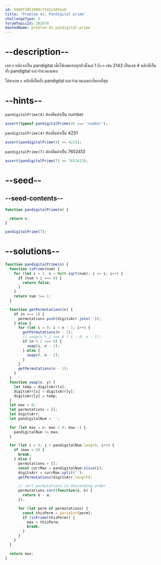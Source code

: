 ```yaml
---
id: 5900f3951000cf542c50fea8
title: 'Problem 41: Pandigital prime'
challengeType: 5
forumTopicId: 302078
dashedName: problem-41-pandigital-prime
---
```


# --description--

เลข `n` หลักจะเป็น pandigital เมื่อใช้เลขครบทุกตัวตั้งแต่ 1 ถึง `n` เช่น 2143 เป็นเลข 4 หลักที่เป็นทั้ง pandigital และจำนวนเฉพาะ

ให้หาเลข `n` หลักที่เป็นทั้ง pandigital และจำนวนเฉพาะที่มากที่สุด

# --hints--

`pandigitalPrime(4)` ต้องคืนค่าเป็น number

```js
assert(typeof pandigitalPrime(4) === 'number');
```

`pandigitalPrime(4)` ต้องคืนค่าเป็น 4231

```js
assert(pandigitalPrime(4) == 4231);
```

`pandigitalPrime(7)` ต้องคืนค่าเป็น 7652413

```js
assert(pandigitalPrime(7) == 7652413);
```

# --seed--

## --seed-contents--

```js
function pandigitalPrime(n) {

  return n;
}

pandigitalPrime(7);
```

# --solutions--

```js
function pandigitalPrime(n) {
  function isPrime(num) {
    for (let i = 2, s = Math.sqrt(num); i <= s; i++) {
      if (num % i === 0) {
        return false;
      }
    }
    return num !== 1;
  }

  function getPermutations(n) {
    if (n === 1) {
      permutations.push(digitsArr.join(''));
    } else {
      for (let i = 0; i < n - 1; i++) {
        getPermutations(n - 1);
        // swap(n % 2 === 0 ? i : 0, n - 1);
        if (n % 2 === 0) {
          swap(i, n - 1);
        } else {
          swap(0, n - 1);
        }
      }
      getPermutations(n - 1);
    }
  }
  function swap(x, y) {
    let temp = digitsArr[x];
    digitsArr[x] = digitsArr[y];
    digitsArr[y] = temp;
  }
  let max = 0;
  let permutations = [];
  let digitsArr;
  let pandigitalNum = '';

  for (let max = n; max > 0; max--) {
    pandigitalNum += max;
  }

  for (let i = 0; i < pandigitalNum.length; i++) {
    if (max > 0) {
      break;
    } else {
      permutations = [];
      const currMax = pandigitalNum.slice(i);
      digitsArr = currMax.split('');
      getPermutations(digitsArr.length);

      // sort permutations in descending order
      permutations.sort(function(a, b) {
        return b - a;
      });

      for (let perm of permutations) {
        const thisPerm = parseInt(perm);
        if (isPrime(thisPerm)) {
          max = thisPerm;
          break;
        }
      }
    }
  }

  return max;
}
```
